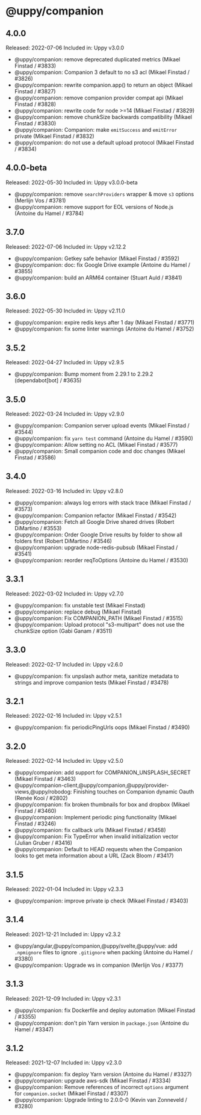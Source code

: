 # @uppy/companion

## 4.0.0

Released: 2022-07-06
Included in: Uppy v3.0.0

- @uppy/companion: remove deprecated duplicated metrics (Mikael Finstad / #3833)
- @uppy/companion: Companion 3 default to no s3 acl (Mikael Finstad / #3826)
- @uppy/companion: rewrite companion.app() to return an object (Mikael Finstad / #3827)
- @uppy/companion: remove companion provider compat api (Mikael Finstad / #3828)
- @uppy/companion: rewrite code for node >=14 (Mikael Finstad / #3829)
- @uppy/companion: remove chunkSize backwards compatibility (Mikael Finstad / #3830)
- @uppy/companion: Companion: make `emitSuccess` and `emitError` private (Mikael Finstad / #3832)
- @uppy/companion: do not use a default upload protocol (Mikael Finstad / #3834)

## 4.0.0-beta

Released: 2022-05-30
Included in: Uppy v3.0.0-beta

- @uppy/companion: remove `searchProviders` wrapper & move `s3` options (Merlijn Vos / #3781)
- @uppy/companion: remove support for EOL versions of Node.js (Antoine du Hamel / #3784)

## 3.7.0

Released: 2022-07-06
Included in: Uppy v2.12.2

- @uppy/companion: Getkey safe behavior (Mikael Finstad / #3592)
- @uppy/companion: doc: fix Google Drive example (Antoine du Hamel / #3855)
- @uppy/companion: build an ARM64 container (Stuart Auld / #3841)

## 3.6.0

Released: 2022-05-30
Included in: Uppy v2.11.0

- @uppy/companion: expire redis keys after 1 day (Mikael Finstad / #3771)
- @uppy/companion: fix some linter warnings (Antoine du Hamel / #3752)

## 3.5.2

Released: 2022-04-27
Included in: Uppy v2.9.5

- @uppy/companion: Bump moment from 2.29.1 to 2.29.2 (dependabot[bot] / #3635)

## 3.5.0

Released: 2022-03-24
Included in: Uppy v2.9.0

- @uppy/companion: Companion server upload events (Mikael Finstad / #3544)
- @uppy/companion: fix `yarn test` command (Antoine du Hamel / #3590)
- @uppy/companion: Allow setting no ACL (Mikael Finstad / #3577)
- @uppy/companion: Small companion code and doc changes (Mikael Finstad / #3586)

## 3.4.0

Released: 2022-03-16
Included in: Uppy v2.8.0

- @uppy/companion: always log errors with stack trace (Mikael Finstad / #3573)
- @uppy/companion: Companion refactor (Mikael Finstad / #3542)
- @uppy/companion: Fetch all Google Drive shared drives (Robert DiMartino / #3553)
- @uppy/companion: Order Google Drive results by folder to show all folders first (Robert DiMartino / #3546)
- @uppy/companion: upgrade node-redis-pubsub (Mikael Finstad / #3541)
- @uppy/companion: reorder reqToOptions (Antoine du Hamel / #3530)

## 3.3.1

Released: 2022-03-02
Included in: Uppy v2.7.0

- @uppy/companion: fix unstable test (Mikael Finstad)
- @uppy/companion: replace debug (Mikael Finstad)
- @uppy/companion: Fix COMPANION_PATH (Mikael Finstad / #3515)
- @uppy/companion: Upload protocol "s3-multipart" does not use the chunkSize option (Gabi Ganam / #3511)

## 3.3.0

Released: 2022-02-17
Included in: Uppy v2.6.0

- @uppy/companion: fix unpslash author meta, sanitize metadata to strings and improve companion tests (Mikael Finstad / #3478)

## 3.2.1

Released: 2022-02-16
Included in: Uppy v2.5.1

- @uppy/companion: fix periodicPingUrls oops (Mikael Finstad / #3490)

## 3.2.0

Released: 2022-02-14
Included in: Uppy v2.5.0

- @uppy/companion: add support for COMPANION_UNSPLASH_SECRET (Mikael Finstad / #3463)
- @uppy/companion-client,@uppy/companion,@uppy/provider-views,@uppy/robodog: Finishing touches on Companion dynamic Oauth (Renée Kooi / #2802)
- @uppy/companion: fix broken thumbnails for box and dropbox (Mikael Finstad / #3460)
- @uppy/companion: Implement periodic ping functionality (Mikael Finstad / #3246)
- @uppy/companion: fix callback urls (Mikael Finstad / #3458)
- @uppy/companion: Fix TypeError when invalid initialization vector (Julian Gruber / #3416)
- @uppy/companion: Default to HEAD requests when the Companion looks to get meta information about a URL (Zack Bloom / #3417)

## 3.1.5

Released: 2022-01-04
Included in: Uppy v2.3.3

- @uppy/companion: improve private ip check (Mikael Finstad / #3403)

## 3.1.4

Released: 2021-12-21
Included in: Uppy v2.3.2

- @uppy/angular,@uppy/companion,@uppy/svelte,@uppy/vue: add `.npmignore` files to ignore `.gitignore` when packing (Antoine du Hamel / #3380)
- @uppy/companion: Upgrade ws in companion (Merlijn Vos / #3377)

## 3.1.3

Released: 2021-12-09
Included in: Uppy v2.3.1

- @uppy/companion: fix Dockerfile and deploy automation (Mikael Finstad / #3355)
- @uppy/companion: don't pin Yarn version in `package.json` (Antoine du Hamel / #3347)

## 3.1.2

Released: 2021-12-07
Included in: Uppy v2.3.0

- @uppy/companion: fix deploy Yarn version (Antoine du Hamel / #3327)
- @uppy/companion: upgrade aws-sdk (Mikael Finstad / #3334)
- @uppy/companion: Remove references of incorrect `options` argument for `companion.socket` (Mikael Finstad / #3307)
- @uppy/companion: Upgrade linting to 2.0.0-0 (Kevin van Zonneveld / #3280)
